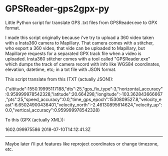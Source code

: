 # GPSReader-gps2gpx-py
Little Python script for translate GPS .txt files from GPSReader.exe to GPX format.

I made this script originally because i've try to upload a 360 video taken with a Insta360 camera to Mapillary. That camera comes with a stitcher, who export a 360 video, that vide can be uploaded to Mapillary, but Mapillarye requests for a separated GPX track file when a video is uploaded. Insta360 stitcher comes with a tool called "GPSReader.exe" which dumps the track of camera record with info like WGS84 coordinates, elevation, datetime, etc; in a txt file with JSON format.

This script translate from this (TXT (actually JSON)):

{"altitude":1550.19995117188,"dts":25,"gps_fix_type":3,"horizontal_accuracy":0.959999978542328,"latitude":20.664298,"longitude":-103.362843666667,"pts":25,"speed_accuracy":0.0,"time_gps_epoch":1530809527.8,"velocity_east":6.65024900436401,"velocity_north":-2.46130895614624,"velocity_up":0.0,"vertical_accuracy":0.959999978542328}

To this (GPX (actually XML)):

  <trkpt lat="20.814938333" lon="-103.461783667">
      <ele>1602.099975586</ele>
      <time>2018-07-10T14:12:41.3Z</time>
  </trkpt>


----
Maybe later i'll put features like reproject coordinates or change timezone, etc.
